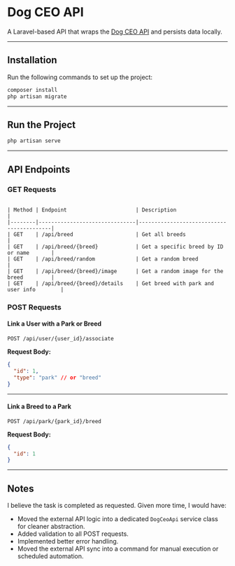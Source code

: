 # Dog CEO API

A Laravel-based API that wraps the [Dog CEO API](https://dog.ceo) and persists data locally.

---

## Installation

Run the following commands to set up the project:

```bash
composer install
php artisan migrate
```

---

## Run the Project

```bash
php artisan serve
```

---

## API Endpoints

### GET Requests
```http

| Method | Endpoint                      | Description                              |
|--------|-------------------------------|------------------------------------------|
| GET    | /api/breed                    | Get all breeds                           |
| GET    | /api/breed/{breed}            | Get a specific breed by ID or name       |
| GET    | /api/breed/random             | Get a random breed                       |
| GET    | /api/breed/{breed}/image      | Get a random image for the breed         |
| GET    | /api/breed/{breed}/details    | Get breed with park and user info        |

```

### POST Requests

#### Link a User with a Park or Breed

```http
POST /api/user/{user_id}/associate
```

**Request Body:**

```json
{
  "id": 1,
  "type": "park" // or "breed"
}
```

---

#### Link a Breed to a Park

```http
POST /api/park/{park_id}/breed
```

**Request Body:**

```json
{
  "id": 1
}
```

---

## Notes

I believe the task is completed as requested. Given more time, I would have:

- Moved the external API logic into a dedicated `DogCeoApi` service class for cleaner abstraction.
- Added validation to all POST requests.
- Implemented better error handling.
- Moved the external API sync into a command for manual execution or scheduled automation.